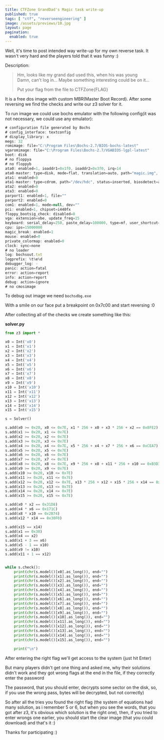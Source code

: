 ```yaml
---
title: CTFZone GrandDad's Magic task write-up
published: true
tags: [ "ctf", "reverseengineering" ]
image: /assets/previews/10.jpg
layout: page
pagination: 
  enabled: true
---
```


Well, it's time to post intended way write-up for my own reverse task. It wasn't very hard and the players told that it was funny :)

Description:

> Hm, looks like my grand dad used this, when his was young<br>Damn, can't log in… Maybe something interesting could be on it…
>
> Put your flag from the file to CTFZone{FLAG}

It is a free dos image with custom  MBR(Master Boot Record). After some reversing we find the checks and write our z3 solver for it.

To run image we could use bochs emulator with the following config(it was not necessary, we could use any emulator):

```js
# configuration file generated by Bochs
# config_interface: textconfig
# display_library: x
megs: 32
romimage: file="C:\Program Files\Bochs-2.7/BIOS-bochs-latest"
vgaromimage: file="C:\Program Files\Bochs-2.7/VGABIOS-lgpl-latest"
boot: disk
# no floppya
# no floppyb
ata0: enabled=1, ioaddr1=0x1f0, ioaddr2=0x3f0, irq=14
ata0-master: type=disk, mode=flat, translation=auto, path="magic.img", cylinders=20, heads=16, spt=63, biosdetect=auto, model="Generic 1234"
ata1: enabled=0
ata1-master: type=cdrom, path="/dev/hdc", status=inserted, biosdetect=auto, model="Generic 1234"
ata2: enabled=0
ata3: enabled=0
parport1: enabled=1, file=""
parport2: enabled=0
com1: enabled=1, mode=null, dev=""
pci: enabled=1, chipset=i440fx
floppy_bootsig_check: disabled=0
vga: extension=vbe, update_freq=15
keyboard: serial_delay=250, paste_delay=100000, type=mf, user_shortcut=none
cpu: ips=15000000
magic_break: enabled=1
mouse: enabled=0
private_colormap: enabled=0
clock: sync=none
# no loader
log: bochsout.txt
logprefix: %t%e%d
debugger_log: -
panic: action=fatal
error: action=report
info: action=report
debug: action=ignore
# no cmosimage
```

To debug out image we need `bochsdbg.exe`

With a smile on our face put a breakpoint on 0x7c00 and start reversing :0

After collecting all of the checks we create something like this:

**solver.py**

```python
from z3 import *

x0 = Int('x0')
x1 = Int('x1')
x2 = Int('x2')
x3 = Int('x3')
x4 = Int('x4')
x5 = Int('x5')
x6 = Int('x6')
x7 = Int('x7')
x8 = Int('x8')
x9 = Int('x9')
x10 = Int('x10')
x11 = Int('x11')
x12 = Int('x12')
x13 = Int('x13')
x14 = Int('x14')
x15 = Int('x15')

s = Solver()

s.add(x0 >= 0x20, x0 <= 0x7E, x1 * 256 + x0 + x3 * 256 + x2 == 0x8FE2)
s.add(x1 >= 0x20, x1 <= 0x7E)
s.add(x2 >= 0x20, x2 <= 0x7E)
s.add(x3 >= 0x20, x3 <= 0x7E)
s.add(x4 >= 0x20, x4 <= 0x7E, x5 * 256 + x4 + x7 * 256 + x6 == 0xCEA7)
s.add(x5 >= 0x20, x5 <= 0x7E)
s.add(x6 >= 0x20, x6 <= 0x7E)
s.add(x7 >= 0x20, x7 <= 0x7E)
s.add(x8 >= 0x20, x8 <= 0x7E, x9 * 256 + x8 + x11 * 256 + x10 == 0xB3D3)
s.add(x9 >= 0x20, x9 <= 0x7E)
s.add(x10 >= 0x20, x10 <= 0x7E)
s.add(x11 >= 0x20, x11 <= 0x7E)
s.add(x12 >= 0x20, x12 <= 0x7E, x13 * 256 + x12 + x15 * 256 + x14 == 0x9DE0)
s.add(x13 >= 0x20, x13 <= 0x7E)
s.add(x14 >= 0x20, x14 <= 0x7E)
s.add(x15 >= 0x20, x15 <= 0x7E)

s.add(x0 * x2 == 0x31D8)
s.add(x4 * x6 == 0x171C)
s.add(x8 * x10 == 0x2B74)
s.add(x12 * x14 == 0x30F0)

s.add(x15 == x14)
s.add(x1 == 0x30)
s.add(x4 == x2)
s.add(x1 + 3 == x6)
s.add(x5 - 1 == x10)
s.add(x9 != x10)
s.add(x11 + 1 == x12)


while s.check():
    print(chr(s.model()[x0].as_long()), end="")
    print(chr(s.model()[x1].as_long()), end="")
    print(chr(s.model()[x2].as_long()), end="")
    print(chr(s.model()[x3].as_long()), end="")
    print(chr(s.model()[x4].as_long()), end="")
    print(chr(s.model()[x5].as_long()), end="")
    print(chr(s.model()[x6].as_long()), end="")
    print(chr(s.model()[x7].as_long()), end="")
    print(chr(s.model()[x8].as_long()), end="")
    print(chr(s.model()[x9].as_long()), end="")
    print(chr(s.model()[x10].as_long()), end="")
    print(chr(s.model()[x11].as_long()), end="")
    print(chr(s.model()[x12].as_long()), end="")
    print(chr(s.model()[x13].as_long()), end="")
    print(chr(s.model()[x14].as_long()), end="")
    print(chr(s.model()[x15].as_long()), end="")

    print("\n")
```

After entering the right flag we'll get access to the system (just hit Enter)

But many players didn't get one thing and asked me, why their solutions didn't work and they got wrong flags at the end in the file, if they correctly enter the password

The password, that you should enter, decrypts some sector on the disk, so, if you use the wrong pass, bytes will be decrypted, but not correctly)

So after all the tries you found the right flag (the system of equations had many solution, as i remember 5 or 6, but when you see the words, that you got after z3, it's obvious which solution is the right one), then, if you tried to enter wrongs one earlier, you should start the clear image (that you could download) and that's it :)

Thanks for participating :)
